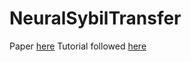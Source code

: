 # NeuralSybilTransfer

Paper [here](https://arxiv.org/abs/1508.06576)
Tutorial followed [here](https://www.tensorflow.org/beta/tutorials/generative/style_transfer)
